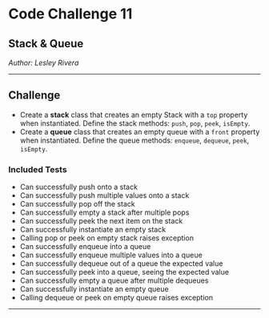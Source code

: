 # Code Challenge 11

## Stack & Queue
*Author: Lesley Rivera*

---

## Challenge

* Create a **stack** class that creates an empty Stack with a `top` property when instantiated. Define the stack methods: `push`, `pop`, `peek`, `isEmpty`.
* Create a **queue** class that creates an empty queue with a `front` property when instantiated. Define the queue methods: `enqueue`, `dequeue`, `peek`, `isEmpty`.


### Included Tests

* Can successfully push onto a stack
* Can successfully push multiple values onto a stack
* Can successfully pop off the stack
* Can successfully empty a stack after multiple pops
* Can successfully peek the next item on the stack
* Can successfully instantiate an empty stack
* Calling pop or peek on empty stack raises exception
* Can successfully enqueue into a queue
* Can successfully enqueue multiple values into a queue
* Can successfully dequeue out of a queue the expected value
* Can successfully peek into a queue, seeing the expected value
* Can successfully empty a queue after multiple dequeues
* Can successfully instantiate an empty queue
* Calling dequeue or peek on empty queue raises exception

---
